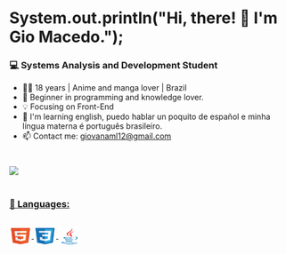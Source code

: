 # System.out.println("Hi, there! 👋 I'm Gio Macedo.");

### 💻 Systems Analysis and Development Student

- 👩‍💻 18 years | Anime and manga lover | Brazil
- 📘 Beginner in programming and knowledge lover.
- 💡 Focusing on Front-End
- 📢 I'm learning english, puedo hablar un poquito de español e minha língua materna é português brasileiro.
- 📫 Contact me: giovanaml12@gmail.com

#

<div>
  <a href="https://github.com/giovanamacedo">
  <img height="180em" src="https://github-readme-stats.vercel.app/api?username=giovanamacedo&show_icons=true&theme=omni&include_all_commits=true&count_private=true"/>
</div>

#
### 📍 Languages:
  
<div style="display: inline_block"><br>
  <img align="center" alt="Rafa-HTML" height="30" width="40" src="https://raw.githubusercontent.com/devicons/devicon/master/icons/html5/html5-original.svg">
  <img align="center" alt="Rafa-CSS" height="30" width="40" src="https://raw.githubusercontent.com/devicons/devicon/master/icons/css3/css3-original.svg">
  <img align="center" alt="Java" height="30" width="40" src="https://github.com/devicons/devicon/blob/9f4f5cdb393299a81125eb5127929ea7bfe42889/icons/java/java-original.svg">
</div>
